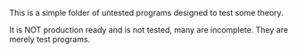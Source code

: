 This is a simple folder of untested programs designed to test some theory.

It is NOT production ready and is not tested, many are incomplete. They are merely test programs.
